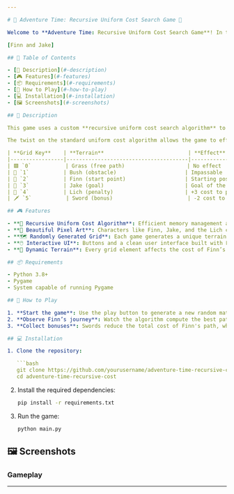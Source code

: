 ```yaml
---

# 🌟 Adventure Time: Recursive Uniform Cost Search Game 🌟

Welcome to **Adventure Time: Recursive Uniform Cost Search Game**! In this project, you will help **Finn** navigate a world full of obstacles to reach **Jake** by using an efficient and recursive uniform cost search algorithm.

[Finn and Jake]

## 📜 Table of Contents

- [📝 Description](#-description)
- [🎮 Features](#-features)
- [📦 Requirements](#-requirements)
- [🚀 How to Play](#-how-to-play)
- [💻 Installation](#-installation)
- [🖼 Screenshots](#-screenshots)

## 📝 Description

This game uses a custom **recursive uniform cost search algorithm** to find the optimal path through a grid. Finn must navigate through various terrains to reach Jake, while facing penalties and bonuses.

The twist on the standard uniform cost algorithm allows the game to efficiently manage memory by re-expanding branches of the search tree as needed.

| **Grid Key**    | **Terrain**                           | **Effect**                |
|-----------------|---------------------------------------|---------------------------|
| 🟩 `0`           | Grass (free path)                    | No effect                 |
| 🌿 `1`           | Bush (obstacle)                      | Impassable                |
| 👦 `2`           | Finn (start point)                   | Starting position         |
| 🐶 `3`           | Jake (goal)                          | Goal of the game          |
| 👹 `4`           | Lich (penalty)                       | +3 cost to path           |
| 🗡️ `5`           | Sword (bonus)                        | -2 cost to path           |

## 🎮 Features

- **🌟 Recursive Uniform Cost Algorithm**: Efficient memory management and optimal pathfinding.
- **🎨 Beautiful Pixel Art**: Characters like Finn, Jake, and the Lich come to life in pixel form.
- **🗺️ Randomly Generated Grid**: Each game generates a unique terrain filled with obstacles, bonuses, and penalties.
- **🖱️ Interactive UI**: Buttons and a clean user interface built with Pygame for an engaging experience.
- **🧩 Dynamic Terrain**: Every grid element affects the cost of Finn’s journey in different ways.

## 📦 Requirements

- Python 3.8+
- Pygame
- System capable of running Pygame

## 🚀 How to Play

1. **Start the game**: Use the play button to generate a new random matrix.
2. **Observe Finn’s journey**: Watch the algorithm compute the best path to Jake, avoiding obstacles like bushes and the Lich.
3. **Collect bonuses**: Swords reduce the total cost of Finn's path, while the Lich adds penalties.

## 💻 Installation

1. Clone the repository:

   ```bash
   git clone https://github.com/yourusername/adventure-time-recursive-cost.git
   cd adventure-time-recursive-cost
   ```

2. Install the required dependencies:

   ```bash
   pip install -r requirements.txt
   ```

3. Run the game:

   ```bash
   python main.py
   ```

## 🖼 Screenshots

### Gameplay
---
```

